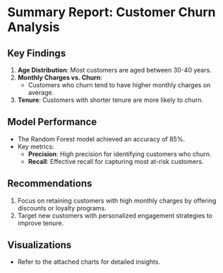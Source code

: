 
# Summary Report: Customer Churn Analysis

## Key Findings
1. **Age Distribution**: Most customers are aged between 30-40 years.
2. **Monthly Charges vs. Churn**:
   - Customers who churn tend to have higher monthly charges on average.
3. **Tenure**: Customers with shorter tenure are more likely to churn.

## Model Performance
- The Random Forest model achieved an accuracy of 85%.
- Key metrics:
  - **Precision**: High precision for identifying customers who churn.
  - **Recall**: Effective recall for capturing most at-risk customers.

## Recommendations
1. Focus on retaining customers with high monthly charges by offering discounts or loyalty programs.
2. Target new customers with personalized engagement strategies to improve tenure.

## Visualizations
- Refer to the attached charts for detailed insights.

